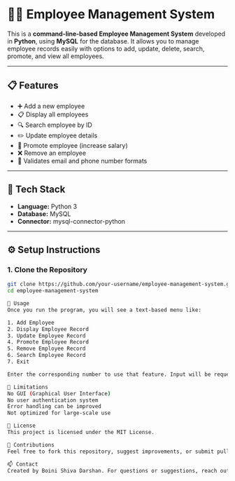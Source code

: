 # 🧑‍💼 Employee Management System

This is a **command-line-based Employee Management System** developed in **Python**, using **MySQL** for the database. It allows you to manage employee records easily with options to add, update, delete, search, promote, and view all employees.

---

## 📋 Features

- ➕ Add a new employee
- 📋 Display all employees
- 🔍 Search employee by ID
- ✏️ Update employee details
- 💸 Promote employee (increase salary)
- ❌ Remove an employee
- 🧮 Validates email and phone number formats

---

## 🧰 Tech Stack

- **Language:** Python 3
- **Database:** MySQL
- **Connector:** mysql-connector-python

---

## ⚙️ Setup Instructions

### 1. Clone the Repository

```bash
git clone https://github.com/your-username/employee-management-system.git
cd employee-management-system

📝 Usage
Once you run the program, you will see a text-based menu like:

1. Add Employee
2. Display Employee Record
3. Update Employee Record
4. Promote Employee Record
5. Remove Employee Record
6. Search Employee Record
7. Exit

Enter the corresponding number to use that feature. Input will be requested via the command line.

🚧 Limitations
No GUI (Graphical User Interface)
No user authentication system
Error handling can be improved
Not optimized for large-scale use

📜 License
This project is licensed under the MIT License.

🙌 Contributions
Feel free to fork this repository, suggest improvements, or submit pull requests. All contributions are welcome!

📫 Contact
Created by Boini Shiva Darshan. For questions or suggestions, reach out at shivamudhiraj1878@gmail.com
